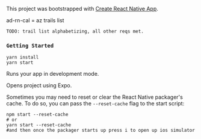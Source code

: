 This project was bootstrapped with [Create React Native App](https://github.com/react-community/create-react-native-app).

ad-rn-cal = az trails list
```
TODO: trail list alphabetizing, all other reqs met.
```
### `Getting Started`
```
yarn install
yarn start
```

Runs your app in development mode.

Opens project using Expo.

Sometimes you may need to reset or clear the React Native packager's cache. To do so, you can pass the `--reset-cache` flag to the start script:

```
npm start --reset-cache
# or
yarn start --reset-cache
#and then once the packager starts up press i to open up ios simulator
```
